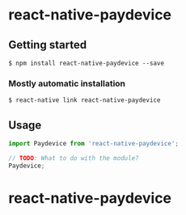 # react-native-paydevice

## Getting started

`$ npm install react-native-paydevice --save`

### Mostly automatic installation

`$ react-native link react-native-paydevice`

## Usage
```javascript
import Paydevice from 'react-native-paydevice';

// TODO: What to do with the module?
Paydevice;
```
# react-native-paydevice
